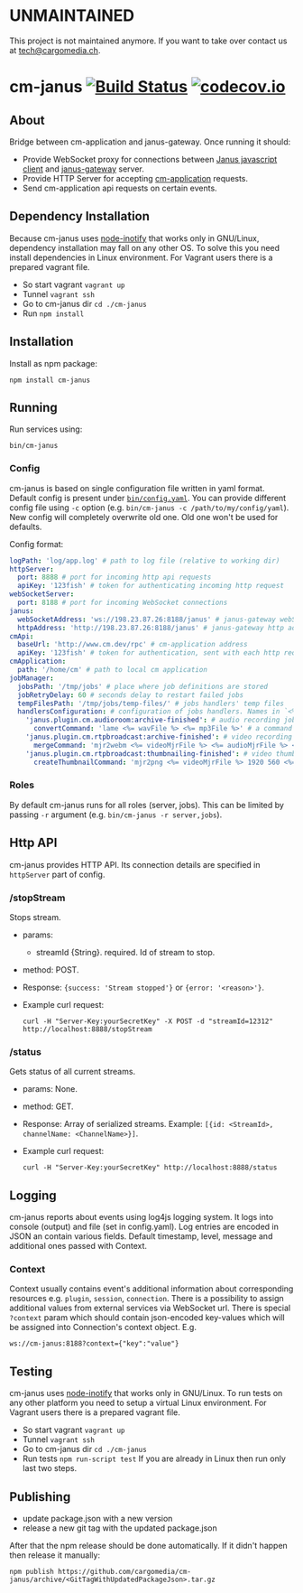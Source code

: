 UNMAINTAINED
============
This project is not maintained anymore.
If you want to take over contact us at tech@cargomedia.ch.

cm-janus [![Build Status](https://travis-ci.org/cargomedia/cm-janus.svg?branch=master)](https://travis-ci.org/cargomedia/cm-janus) [![codecov.io](https://codecov.io/github/cargomedia/cm-janus/coverage.svg?branch=master)](https://codecov.io/github/cargomedia/cm-janus?branch=master)
========

## About
Bridge between cm-application and janus-gateway. Once running it should:
- Provide WebSocket proxy for connections between [Janus javascript client](https://github.com/meetecho/janus-gateway/blob/master/html/janus.js) and [janus-gateway](https://github.com/meetecho/janus-gateway) server.
- Provide HTTP Server for accepting [cm-application](https://github.com/cargomedia/cm) requests.
- Send cm-application api requests on certain events.

## Dependency Installation
Because cm-janus uses [node-inotify](https://github.com/c4milo/node-inotify) that works only in GNU/Linux, dependency installation may fall on any other OS. To solve this you need install dependencies in Linux environment. For Vagrant users there is a prepared vagrant file.
 - So start vagrant `vagrant up`
 - Tunnel `vagrant ssh`
 - Go to cm-janus dir `cd ./cm-janus`
 - Run `npm install`


## Installation
Install as npm package:
```
npm install cm-janus
```

## Running
Run services using:
```
bin/cm-janus
```

### Config
cm-janus is based on single configuration file written in yaml format. Default config is present under [`bin/config.yaml`](bin/config.yaml).
You can provide different config file using `-c` option (e.g. `bin/cm-janus -c /path/to/my/config/yaml`). New config will completely overwrite old one. Old one won't be used for defaults.

Config format:

```yaml
logPath: 'log/app.log' # path to log file (relative to working dir)
httpServer:
  port: 8888 # port for incoming http api requests
  apiKey: '123fish' # token for authenticating incoming http request
webSocketServer:
  port: 8188 # port for incoming WebSocket connections
janus:
  webSocketAddress: 'ws://198.23.87.26:8188/janus' # janus-gateway webSocket address
  httpAddress: 'http://198.23.87.26:8188/janus' # janus-gateway http address
cmApi:
  baseUrl: 'http://www.cm.dev/rpc' # cm-application address
  apiKey: '123fish' # token for authentication, sent with each http request
cmApplication:
  path: '/home/cm' # path to local cm application
jobManager:
  jobsPath: '/tmp/jobs' # place where job definitions are stored
  jobRetryDelay: 60 # seconds delay to restart failed jobs
  tempFilesPath: '/tmp/jobs/temp-files/' # jobs handlers' temp files
  handlersConfiguration: # configuration of jobs handlers. Names in `<%= %>` delimiters are placeholders for commands arguments
    'janus.plugin.cm.audioroom:archive-finished': # audio recording job handler
      convertCommand: 'lame <%= wavFile %> <%= mp3File %>' # a command to use for converting wav into mp3
    'janus.plugin.cm.rtpbroadcast:archive-finished': # video recording job handler
      mergeCommand: 'mjr2webm <%= videoMjrFile %> <%= audioMjrFile %> <%= webmFile %>' # a command to use for merging video/audio mjr into single webm
    'janus.plugin.cm.rtpbroadcast:thumbnailing-finished': # video thumbnail job handler
      createThumbnailCommand: 'mjr2png <%= videoMjrFile %> 1920 560 <%= pngFile %>' # a command to use for converting mjr into png
```

### Roles

By default cm-janus runs for all roles (server, jobs). This can be limited by passing `-r` argument (e.g. `bin/cm-janus -r server,jobs`).

## Http API
cm-janus provides HTTP API. Its connection details are specified in `httpServer` part of config.

### /stopStream
Stops stream.
 - params:
    - streamId {String}. required. Id of stream to stop.
 - method: POST.
 - Response: `{success: 'Stream stopped'}` or `{error: '<reason>'}`.
 - Example curl request:

    ```
    curl -H "Server-Key:yourSecretKey" -X POST -d "streamId=12312" http://localhost:8888/stopStream
    ```

### /status
Gets status of all current streams.
 - params: None.
 - method: GET.
 - Response: Array of serialized streams. Example: `[{id: <StreamId>, channelName: <ChannelName>}]`.
 - Example curl request:

    ```
    curl -H "Server-Key:yourSecretKey" http://localhost:8888/status
    ```

## Logging
cm-janus reports about events using log4js logging system. It logs into console (output) and file (set in config.yaml).
Log entries are encoded in JSON an contain various fields. Default timestamp, level, message and additional ones passed with Context.

### Context
Context usually contains event's additional information about corresponding resources e.g. `plugin`, `session`, `connection`.
There is a possibility to assign additional values from external services via WebSocket url. There is special `?context` param which should contain json-encoded key-values which will be assigned into Connection's context object.
E.g.
```
ws://cm-janus:8188?context={"key":"value"}
```




## Testing
cm-janus uses [node-inotify](https://github.com/c4milo/node-inotify) that works only in GNU/Linux. To run tests on any other platform you need to setup a virtual Linux environment. For Vagrant users there is a prepared vagrant file.
 - So start vagrant `vagrant up`
 - Tunnel `vagrant ssh`
 - Go to cm-janus dir `cd ./cm-janus`
 - Run tests `npm run-script test`
If you are already in Linux then run only last two steps.

## Publishing
 - update package.json with a new version
 - release a new git tag with the updated package.json

After that the npm release should be done automatically. If it didn't happen then release it manually:
```
npm publish https://github.com/cargomedia/cm-janus/archive/<GitTagWithUpdatedPackageJson>.tar.gz
```
